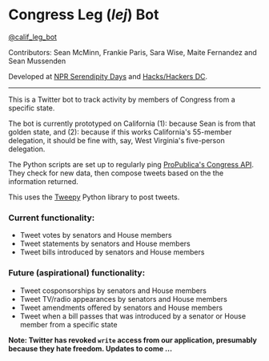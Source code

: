 # Congress Leg (_lej_) Bot

[@calif_leg_bot](https://twitter.com/calif_leg_bot)

Contributors: Sean McMinn, Frankie Paris, Sara Wise, Maite Fernandez and Sean Mussenden

Developed at [NPR Serendipity Days](https://www.npr.org/sections/inside/2011/10/14/141312774/happy-accidents-the-joy-of-serendipity-days) and [Hacks/Hackers DC](https://www.meetup.com/Hacks-Hackers-DC/).

-----------

This is a Twitter bot to track activity by members of Congress from a specific state.

The bot is currently prototyped on California (1): because Sean is from that golden state, and (2): because if this works California's 55-member delegation, it should be fine with, say, West Virginia's five-person delegation. 

The Python scripts are set up to regularly ping [ProPublica's Congress API](https://projects.propublica.org/api-docs/congress-api/). They check for new data, then compose tweets based on the the information returned.

This uses the [Tweepy](http://www.tweepy.org/) Python library to post tweets.


### Current functionality:

- Tweet votes by senators and House members
- Tweet statements by senators and House members
- Tweet bills introduced by senators and House members

### Future (aspirational) functionality:

- Tweet cosponsorships by senators and House members
- Tweet TV/radio appearances by senators and House members
- Tweet amendments offered by senators and House members
- Tweet when a  bill passes that was introduced by a senator or House member from a specific state


**Note: Twitter has revoked `write` access from our application, presumably because they hate freedom. Updates to come ...**

